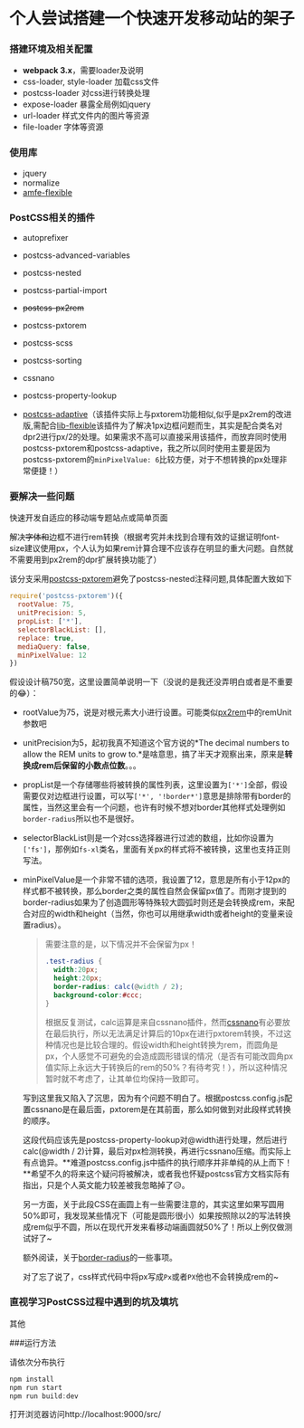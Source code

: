# 个人尝试搭建一个快速开发移动站的架子

### 搭建环境及相关配置

- **webpack 3.x**，需要loader及说明
- css-loader, style-loader 加载css文件
- postcss-loader 对css进行转换处理
- expose-loader 暴露全局例如jquery
- url-loader 样式文件内的图片等资源
- file-loader 字体等资源

### 使用库

- jquery
- normalize
- [amfe-flexible](https://github.com/amfe/lib-flexible)

### PostCSS相关的插件

- autoprefixer
- postcss-advanced-variables
- postcss-nested
- postcss-partial-import
- ~~postcss-px2rem~~
- postcss-pxtorem
- postcss-scss
- postcss-sorting
- cssnano
- postcss-property-lookup

- [postcss-adaptive](https://github.com/songsiqi/postcss-adaptive)（该插件实际上与pxtorem功能相似,似乎是px2rem的改进版,需配合[lib-flexible](https://github.com/amfe/lib-flexible)该插件为了解决1px边框问题而生，其实是配合类名对dpr2进行px/2的处理。如果需求不高可以直接采用该插件，而放弃同时使用postcss-pxtorem和postcss-adaptive，我之所以同时使用主要是因为postcss-pxtorem的`minPixelValue: 6`比较方便，对于不想转换的px处理非常便捷！）

### 要解决一些问题

快速开发自适应的移动端专题站点或简单页面

解决~~字体和~~边框不进行rem转换（根据考究并未找到合理有效的证据证明font-size建议使用px，个人认为如果rem计算合理不应该存在明显的重大问题。自然就不需要用到px2rem的dpr扩展转换功能了）

该分支采用[postcss-pxtorem](https://github.com/cuth/postcss-pxtorem)避免了postcss-nested注释问题,具体配置大致如下

```javascript
require('postcss-pxtorem')({
  rootValue: 75,
  unitPrecision: 5,
  propList: ['*'],
  selectorBlackList: [],
  replace: true,
  mediaQuery: false,
  minPixelValue: 12
})
```

假设设计稿750宽，这里设置简单说明一下（没说的是我还没弄明白或者是不重要的😂）：

- rootValue为75，说是对根元素大小进行设置。可能类似[px2rem](https://www.npmjs.com/package/px2rem)中的remUnit参数吧

- unitPrecision为5，起初我真不知道这个官方说的*The decimal numbers to allow the REM units to grow to.*是啥意思，搞了半天才观察出来，原来是**转换成rem后保留的小数点位数**。。。

- propList是一个存储哪些将被转换的属性列表，这里设置为`['*']`全部，假设需要仅对边框进行设置，可以写`['*', '!border*']`意思是排除带有border的属性，当然这里会有一个问题，也许有时候不想对border其他样式处理例如`border-radius`所以也不是很好。

- selectorBlackList则是一个对css选择器进行过滤的数组，比如你设置为`['fs']`，那例如`fs-xl`类名，里面有关px的样式将不被转换，这里也支持正则写法。

- minPixelValue是一个非常不错的选项，我设置了12，意思是所有小于12px的样式都不被转换，那么border之类的属性自然会保留px值了。而刚才提到的border-radius如果为了创造圆形等特殊较大圆弧时则还是会转换成rem，来配合对应的width和height（当然，你也可以用继承width或者height的变量来设置radius）。

  > 需要注意的是，以下情况并不会保留为px！
  >
  > ```css
  > .test-radius {
  >   width:20px;
  >   height:20px;
  >   border-radius: calc(@width / 2);
  >   background-color:#ccc;
  > }
  > ```
  >
  > 根据反复测试，calc运算是来自cssnano插件，然而[cssnano](http://cssnano.co/)有必要放在最后执行，所以无法满足计算后的10px在进行pxtorem转换，不过这种情况也是比较合理的。假设width和height转换为rem，而圆角是px，个人感觉不可避免的会造成圆形错误的情况（是否有可能改圆角px值实际上永远大于转换后的rem的50%？有待考究！），所以这种情况暂时就不考虑了，让其单位均保持一致即可。

  写到这里我又陷入了沉思，因为有个问题不明白了。根据postcss.config.js配置cssnano是在最后面，pxtorem是在其前面，那么如何做到对此段样式转换的顺序。

  这段代码应该先是postcss-property-lookup对@width进行处理，然后进行calc(@width / 2)计算，最后对px检测转换，再进行cssnano压缩。而实际上有点诡异。**难道postcss.config.js中插件的执行顺序并非单纯的从上而下！**希望不久的将来这个疑问将被解决，或者我也怀疑postcss官方文档实际有指出，只是个人英文能力较差被我忽略掉了😥。

  另一方面，关于此段CSS在画圆上有一些需要注意的，其实这里如果写圆用50%即可，我发现某些情况下（可能是圆形很小）如果按照除以2的写法转换成rem似乎不圆，所以在现代开发来看移动端画圆就50%了！所以上例仅做测试好了~

  额外阅读，关于[border-radius](https://caniuse.com/#search=border-radius)的一些事项。

  对了忘了说了，css样式代码中将px写成`Px`或者`PX`他也不会转换成rem的~

### 直视学习PostCSS过程中遇到的坑及填坑

其他

###运行方法

请依次分布执行

```javascript
npm install
npm run start
npm run build:dev
```

打开浏览器访问http://localhost:9000/src/